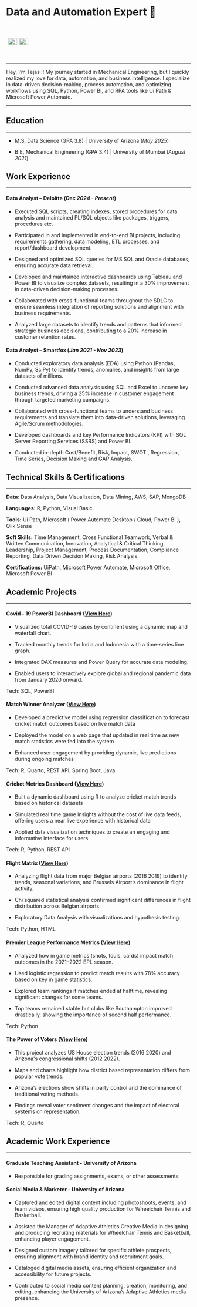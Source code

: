 # **Data and Automation Expert** 🚀

<h3 align="left" style="display: inline-flex; align-items: center; line-height: 1;">

<a href="https://linkedin.com/in/tejas-bhawari" target="_blank" style="margin-left: 5px;"> <img src="https://raw.githubusercontent.com/rahuldkjain/github-profile-readme-generator/master/src/images/icons/Social/linked-in-alt.svg" alt="LinkedIn" height="18" width="25" style="vertical-align: middle; position: relative; top: -4px;"/> </a>

<a href="https://github.com/tezz-us" target="_blank" style="margin-left: 5px;"> <img src="https://raw.githubusercontent.com/rahuldkjain/github-profile-readme-generator/master/src/images/icons/Social/github.svg" alt="GitHub" height="18" width="25" style="vertical-align: middle; position: relative; top: -4px;"/> </a>

</h3>

------------------------------------------------------------------------

Hey, I’m Tejas !! My journey started in Mechanical Engineering, but I quickly realized my love for data, automation, and business intelligence. I specialize in data-driven decision-making, process automation, and optimizing workflows using SQL, Python, Power BI, and RPA tools like Ui Path & Microsoft Power Automate.

------------------------------------------------------------------------

## **Education**

------------------------------------------------------------------------

-   M.S, Data Science (GPA 3.8) \| University of Arizona (*May 2025*)

-   B.E, Mechanical Engineering (GPA 3.4) \| University of Mumbai (*August 2021*)

## Work Experience

------------------------------------------------------------------------

#### **Data Analyst – Deloitte (*Dec 2024 - Present*)**

- Executed SQL scripts, creating indexes, stored procedures for data analysis and maintained PL/SQL objects like packages, triggers, procedures etc.

- Participated in and implemented in end-to-end BI projects, including requirements gathering, data modeling, ETL processes, and report/dashboard development.

- Designed and optimized SQL queries for MS SQL and Oracle databases, ensuring accurate data retrieval.

- Developed and maintained interactive dashboards using Tableau and Power BI to visualize complex datasets, resulting in a 30% improvement in data-driven decision-making processes.

- Collaborated with cross-functional teams throughout the SDLC to ensure seamless integration of reporting solutions and alignment with business requirements.

- Analyzed large datasets to identify trends and patterns that informed strategic business decisions, contributing to a 20% increase in customer retention rates.


#### **Data Analyst – Smartfox (*Jan 2021 - Nov 2023*)**

- Conducted exploratory data analysis (EDA) using Python (Pandas, NumPy, SciPy) to identify trends, anomalies, and insights from large datasets of millions.
  
- Conducted advanced data analysis using SQL and Excel to uncover key business trends, driving a 25% increase in customer engagement through targeted marketing campaigns.

- Collaborated with cross-functional teams to understand business requirements and translate them into data-driven solutions, leveraging Agile/Scrum methodologies.

- Developed dashboards and key Performance Indicators (KPI) with SQL Server Reporting Services (SSRS) and Power BI.

- Conducted in-depth Cost/Benefit, Risk, Impact, SWOT , Regression, Time Series, Decision Making and GAP Analysis. 

## **Technical Skills & Certifications**

------------------------------------------------------------------------

**Data**: Data Analysis, Data Visualization, Data Mining, AWS, SAP, MongoDB

**Languages:** R, Python, Visual Basic

**Tools:** Ui Path, Microsoft ( Power Automate Desktop / Cloud, Power BI ), Qlik Sense

**Soft Skills:** Time Management, Cross Functional Teamwork, Verbal & Written Communication, Innovation, Analytical & Critical Thinking, Leadership, Project Management, Process Documentation, Compliance Reporting, Data Driven Decision Making, Risk Analysis

**Certifications:** UiPath, Microsoft Power Automate, Microsoft Office, Microsoft Power BI

## Academic Projects

------------------------------------------------------------------------

#### Covid - 19 PowerBI Dashboard ([View Here](https://app.powerbi.com/groups/me/reports/dd0f7638-e52b-49b4-a83c-d67efeb580c6/56a65c900727d3ca90eb?experience=power-bi))

-   Visualized total COVID-19 cases by continent using a dynamic map and waterfall chart.

- Tracked monthly trends for India and Indonesia with a time-series line graph.

-   Integrated DAX measures and Power Query for accurate data modeling.

-   Enabled users to interactively explore global and regional pandemic data from January 2020 onward.

Tech: SQL, PowerBI

#### Match Winner Analyzer ([View Here](https://info523-s24.github.io/project-final-DaakuDataSingh/))

-   Developed a predictive model using regression classification to forecast cricket match outcomes based on live match data

-   Deployed the model on a web page that updated in real time as new match statistics were fed into the system

-   Enhanced user engagement by providing dynamic, live predictions during ongoing matches

Tech: R, Quarto, REST API, Spring Boot, Java

#### **Cricket Metrics Dashboard (**[View Here](https://info-526-s24.github.io/project-final-PlotWizards/))

-   Built a dynamic dashboard using R to analyze cricket match trends based on historical datasets

-   Simulated real time game insights without the cost of live data feeds, offering users a near live experience with historical data

-   Applied data visualization techniques to create an engaging and informative interface for users

Tech: R, Python, REST API

#### **Flight Matrix (**[View Here](https://info-511-f24.github.io/final-project-LeanMeanLearningMachines/))

-   Analyzing flight data from major Belgian airports (2016 2019) to identify trends, seasonal variations, and Brussels Airport’s dominance in flight activity.

-   Chi squared statistical analysis confirmed significant differences in flight distribution across Belgian airports.

-   Exploratory Data Analysis with visualizations and hypothesis testing.

Tech: Python, HTML

#### **Premier League Performance Metrics (**[View Here](https://info523-s24.github.io/project-01-TAAAG-team/))

-   Analyzed how in game metrics (shots, fouls, cards) impact match outcomes in the 2021–2022 EPL season.

-   Used logistic regression to predict match results with 78% accuracy based on key in game statistics.

-   Explored team rankings if matches ended at halftime, revealing significant changes for some teams.

-   Top teams remained stable but clubs like Southampton improved drastically, showing the importance of second half performance.

Tech: Python

#### **The Power of Voters (**[View Here](https://info-526-s24.github.io/project-01-The-Power-of-the-Voters/))

-   This project analyzes US House election trends (2016 2020) and Arizona's congressional shifts (2012 2022).

-   Maps and charts highlight how district based representation differs from popular vote trends.

-   Arizona’s elections show shifts in party control and the dominance of traditional voting methods.

-   Findings reveal voter sentiment changes and the impact of electoral systems on representation.

Tech: R, Quarto

## Academic Work Experience

------------------------------------------------------------------------
#### **Graduate Teaching Assistant - University of Arizona**

-   Responsible for grading assignments, exams, or other assessments. 

#### **Social Media & Marketer - University of Arizona**

-   Captured and edited digital content including photoshoots, events, and team videos, ensuring high quality production for Wheelchair Tennis and Basketball.

-   Assisted the Manager of Adaptive Athletics Creative Media in designing and producing recruiting materials for Wheelchair Tennis and Basketball, enhancing player engagement.

-   Designed custom imagery tailored for specific athlete prospects, ensuring alignment with brand identity and recruitment goals.

-   Cataloged digital media assets, ensuring efficient organization and accessibility for future projects.

-   Contributed to social media content planning, creation, monitoring, and editing, enhancing the University of Arizona’s Adaptive Athletics media presence.
